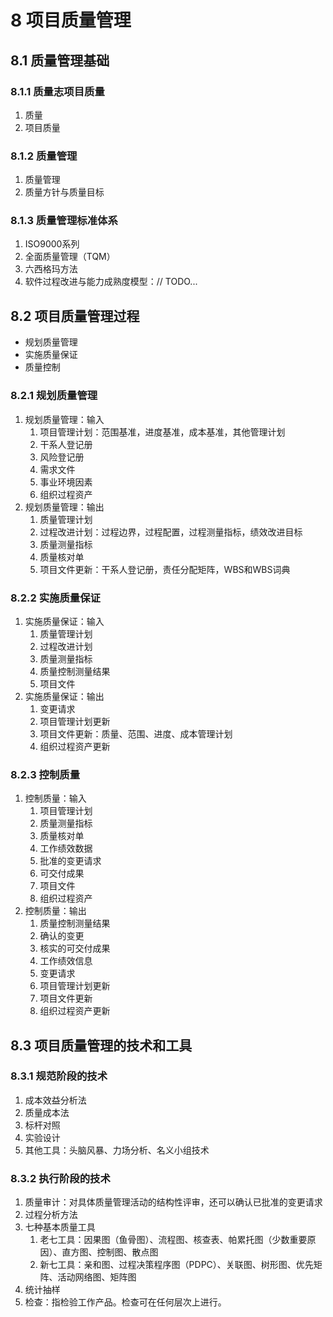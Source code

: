 # 8 项目质量管理

## 8.1 质量管理基础
### 8.1.1 质量志项目质量
1. 质量
2. 项目质量

### 8.1.2 质量管理
1. 质量管理
2. 质量方针与质量目标

### 8.1.3 质量管理标准体系
1. ISO9000系列
2. 全面质量管理（TQM）
3. 六西格玛方法
4. 软件过程改进与能力成熟度模型：// TODO...

## 8.2 项目质量管理过程
- 规划质量管理
- 实施质量保证
- 质量控制

### 8.2.1 规划质量管理
1. 规划质量管理：输入
	1. 项目管理计划：范围基准，进度基准，成本基准，其他管理计划
	2. 干系人登记册
	3. 风险登记册
	4. 需求文件
	5. 事业环境因素
	6. 组织过程资产
2. 规划质量管理：输出
	1. 质量管理计划
	2. 过程改进计划：过程边界，过程配置，过程测量指标，绩效改进目标
	3. 质量测量指标
	4. 质量核对单
	5. 项目文件更新：干系人登记册，责任分配矩阵，WBS和WBS词典

### 8.2.2 实施质量保证
1. 实施质量保证：输入
	1. 质量管理计划
	2. 过程改进计划
	3. 质量测量指标
	4. 质量控制测量结果
	5. 项目文件
2. 实施质量保证：输出
	1. 变更请求
	2. 项目管理计划更新
	3. 项目文件更新：质量、范围、进度、成本管理计划
	4. 组织过程资产更新

### 8.2.3 控制质量
1. 控制质量：输入
	1. 项目管理计划
	2. 质量测量指标
	3. 质量核对单
	4. 工作绩效数据
	5. 批准的变更请求
	6. 可交付成果
	7. 项目文件
	8. 组织过程资产
2. 控制质量：输出
	1. 质量控制测量结果
	2. 确认的变更
	3. 核实的可交付成果
	4. 工作绩效信息
	5. 变更请求
	6. 项目管理计划更新
	7. 项目文件更新
	8. 组织过程资产更新

## 8.3 项目质量管理的技术和工具
### 8.3.1 规范阶段的技术
1. 成本效益分析法
2. 质量成本法
3. 标杆对照
4. 实验设计
5. 其他工具：头脑风暴、力场分析、名义小组技术

### 8.3.2 执行阶段的技术
1. 质量审计：对具体质量管理活动的结构性评审，还可以确认已批准的变更请求
2. 过程分析方法
3. 七种基本质量工具
	1. 老七工具：因果图（鱼骨图）、流程图、核查表、帕累托图（少数重要原因）、直方图、控制图、散点图
	2. 新七工具：亲和图、过程决策程序图（PDPC）、关联图、树形图、优先矩阵、活动网络图、矩阵图
4. 统计抽样
5. 检查：指检验工作产品。检查可在任何层次上进行。